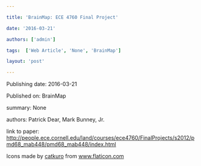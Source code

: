 ---
title: 'BrainMap: ECE 4760 Final Project'
date: '2016-03-21'
authors: ['admin']
tags:  ['Web Article', 'None', 'BrainMap']
layout: 'post'
---
Publishing date: 2016-03-21

Published on: BrainMap

summary: None

authors: Patrick Dear, Mark Bunney, Jr.

link to paper: http://people.ece.cornell.edu/land/courses/ece4760/FinalProjects/s2012/pmd68_mab448/pmd68_mab448/index.html

Icons made by <a href="https://www.flaticon.com/free-icon/bookshelves_3576884" title="catkuro">catkuro</a> from <a href="https://www.flaticon.com/" title="Flaticon"> www.flaticon.com</a>